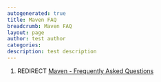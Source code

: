 ```yaml
---
autogenerated: true
title: Maven FAQ
breadcrumb: Maven FAQ
layout: page
author: test author
categories: 
description: test description
---
```


1.  REDIRECT [Maven - Frequently Asked Questions](Maven_-_Frequently_Asked_Questions "wikilink")
